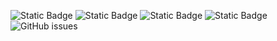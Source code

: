 ![Static Badge](https://img.shields.io/badge/blacklists-60-000000) ![Static Badge](https://img.shields.io/badge/blacklisted-3140515-cc0000) ![Static Badge](https://img.shields.io/badge/whitelisted-2243-00CC00) ![Static Badge](https://img.shields.io/badge/streaming_blacklist-28107-000000) ![GitHub issues](https://img.shields.io/github/issues/fabriziosalmi/blacklists)
